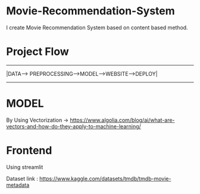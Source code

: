 # Movie-Recommendation-System
I create Movie Recommendation System based on content based method. 

# Project Flow 
 ________________________________________________
|DATA--> PREPROCESSING-->MODEL-->WEBSITE-->DEPLOY|
 ________________________________________________

# MODEL
By Using Vectorization -> https://www.algolia.com/blog/ai/what-are-vectors-and-how-do-they-apply-to-machine-learning/
# Frontend 
Using streamlit

Dataset link : https://www.kaggle.com/datasets/tmdb/tmdb-movie-metadata
